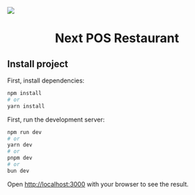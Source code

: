 <image src="./public/next.svg"></image>

<h1 align="center">Next POS Restaurant</h1>


## Install project

First, install dependencies:
```bash
npm install
# or
yarn install
```

First, run the development server:
```bash
npm run dev
# or
yarn dev
# or
pnpm dev
# or
bun dev
```

Open [http://localhost:3000](http://localhost:3000) with your browser to see the result.
